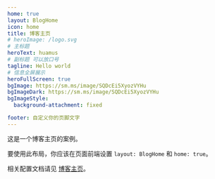 ```yaml
---
home: true
layout: BlogHome
icon: home
title: 博客主页
# heroImage: /logo.svg
# 主标题
heroText: huamus
# 副标题 可以放口号
tagline: Hello world
# 信息全屏展示
heroFullScreen: true
bgImage: https://sm.ms/image/SQDcEi5XyozVYHu
bgImageDark: https://sm.ms/image/SQDcEi5XyozVYHu
bgImageStyle:
  background-attachment: fixed

footer: 自定义你的页脚文字
---
```


这是一个博客主页的案例。

要使用此布局，你应该在页面前端设置 `layout: BlogHome` 和 `home: true`。

相关配置文档请见 [博客主页](https://theme-hope.vuejs.press/zh/guide/blog/home/)。
